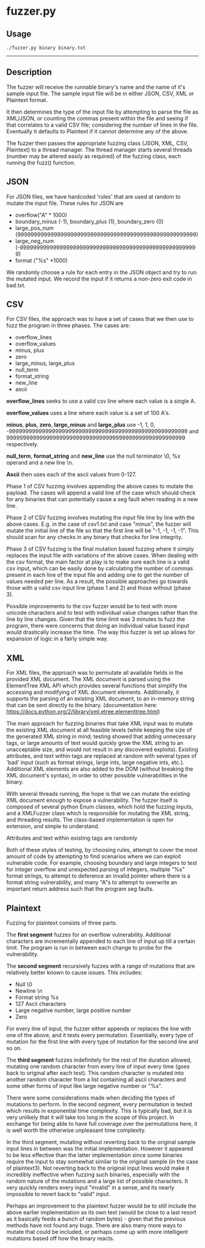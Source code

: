 fuzzer.py
========================
## Usage

```
./fuzzer.py binary binary.txt
```
------------------------

## Description

The fuzzer will receive the runnable binary's name and the name of it's sample input file.
The sample input file will be in either JSON, CSV, XML or Plaintext format.

It then determines the type of the input file by attempting to parse the file as XML/JSON,
or counting the commas present within the file and seeing if that correlates to a valid CSV
file; considering the number of lines in the file. Eventually it defaults to Plaintext if it cannot
determine any of the above.

The fuzzer then passes the appropriate fuzzing class (JSON, XML, CSV, Plaintext) to a thread manager.
The thread manager starts several threads (number may be altered easily as required) of the fuzzing class, each running the fuzz() function.

## JSON

For JSON files, we have hardcoded 'rules' that are used at random to mutate the input file. These rules for
JSON are

- overflow("A" * 1000)
- boundary_minus (-1), boundary_plus (1), boundary_zero (0)
- large_pos_num (999999999999999999999999999999999999999999999999999999)
- large_neg_num (-999999999999999999999999999999999999999999999999999999)
- format ("%s" *1000)

We randomly choose a rule for each entry in the JSON object and try to run the mutated input.
We record the input if it returns a non-zero exit code in bad.txt.

## CSV

For CSV files, the approach was to have a set of cases that we then use to fuzz the program in three phases. The cases are:

- overflow_lines
- overflow_values
- minus, plus
- zero
- large_minus, large_plus
- null_term
- format_string
- new_line
- ascii

**overflow_lines** seeks to use a valid csv line where each value is a single A.

**overflow_values** uses a line where each value is a set of 100 A's.

**minus**, **plus**, **zero**, **large_minus** and **large_plus** use -1, 1, 0, -999999999999999999999999999999999999999999999999999999 and 999999999999999999999999999999999999999999999999999999 respectively.

**null_term**, **format_string** and **new_line** use the null terminator \0, %x operand and a new line \n.

**Ascii** then uses each of the ascii values from 0-127.

Phase 1 of CSV fuzzing involves appending the above cases to mutate the payload. The cases will append a valid line of the case which should check for any binaries that can potentially cause a seg fault when reading in a new line. 

Phase 2 of CSV fuzzing involves mutating the input file line by line with the above cases. E.g. in the case of csv1.txt and case "minus", 
the fuzzer will mutate the initial line of the file so that the first line will be "-1, -1, -1, -1". This should scan for any checks in 
any binary that checks for line integrity. 

Phase 3 of CSV fuzzing is the final mutation based fuzzing where it simply replaces the input file with variations of the above cases. When dealing with the csv format, the main factor at play is to make sure each line is a valid csv input, which can be easily done by 
calculating the number of commas present in each line of the input file and adding one to get the number of values needed per line. As a result, the possible approaches go towards those with a valid csv input line (phase 1 and 2) and those without (phase 3). 

Possible improvements to the csv fuzzer would be to test with more unicode characters and to test with individual value changes rather 
than the line by line changes. Given that the time limit was 3 minutes to fuzz the program, there were concerns that doing an individual 
value based input would drastically increase the time. The way this fuzzer is set up allows for expansion of logic in a fairly simple way. 

## XML

For XML files, the approach was to permutate all available fields in the provided XML document. The XML document is parsed using
the ElementTree XML API which provides several functions that simplify the accessing and modifying of XML document elements. Additionally, it supports the parsing of an existing XML document, to an in-memory string that can be sent directly to the binary. 
(documentation here: https://docs.python.org/2/library/xml.etree.elementtree.html)

The main approach for fuzzing binaries that take XML input was to mutate the existing XML document at all feasible levels (while keeping the size of the generated XML string in mind; testing showed that adding unnecessary tags, or large amounts of text would quickly grow the XML string to an unacceptable size, and would not result in any discovered exploits). Existing attributes, and text within tags are replaced at random with several types of 'bad' input (such as format strings, large ints, large negative ints, etc.). Additional XML elements are also added to the DOM (without breaking the XML document's syntax), in order to other possible vulnerabilities in the binary.

With several threads running, the hope is that we can mutate the existing XML document enough to expose a vulnerability. 
The fuzzer itself is composed of several python Enum classes, which hold the fuzzing inputs, and a XMLFuzzer class which is responsible for mutating the XML string, and threading results. The class-based implementation is open for extension, and simple to understand.


Attributes and text within existing tags are randomly


Both of these styles of testing, by choosing rules, attempt to cover the most amount of code by attempting to find scenarios where we can exploit vulnerable code. For example, choosing boundary and large integers to test for integer overflow and unexpected parsing of integers, multiple "%s" format strings, to attempt to deference an invalid pointer where there is a format string vulnerability, and many "A"s to attempt to overwrite an important return address such that the program seg faults.

## Plaintext

Fuzzing for plaintext consists of three parts.

The **first segment** fuzzes for an overflow vulnerability. Additional characters are incrementally appended to each line of input up till a certain limit. The program is run in between each change to probe for the vulnerability.

The **second segment** recursively fuzzes with a range of mutations that are relatively better known to cause issues. This includes:

- Null \0
- Newline \n
- Format string %s
- 127 Ascii characters
- Large negative number, large positive number
- Zero

For every line of input, the fuzzer either appends or replaces the line with one of the above, and it tests every permutation. Essentially, every type of mutation for the first line with every type of mutation for the second line and so on.

The **third segment** fuzzes indefinitely for the rest of the duration allowed, mutating one random character from every line of input every time (goes back to original after each test). This random character is mutated into another random character from a list containing all ascii characters and some other forms of input like large negative number or "%s".

There were some considerations made when deciding the types of mutations to perform. In the second segment, every permutation is tested which results in exponential time complexity. This is typically bad, but it is very unlikely that it will take too long in the scope of this project. In exchange for being able to have full coverage over the permutations here, it is well worth the otherwise unpleasant time complexity.

In the third segment, mutating without reverting back to the original sample input lines in between was the initial implementation. However it appeared to be less effective than the latter implementation since some binaries require the input to stay somewhat similar to the original sample (in the case of plaintext3). Not reverting back to the original input lines would make it incredibly ineffective when fuzzing such binaries, especially with the random nature of the mutations and a large list of possible characters. It very quickly renders every input "invalid" in a sense, and its nearly impossible to revert back to "valid" input.

Perhaps an improvement to the plaintext fuzzer would be to still include the above earlier implementation as its own test (would be close to a last resort as it basically feeds a bunch of random bytes) - given that the previous methods have not found any bugs. There are also many more ways to mutate that could be included, or perhaps come up with more intelligent mutations based off how the binary reacts.



